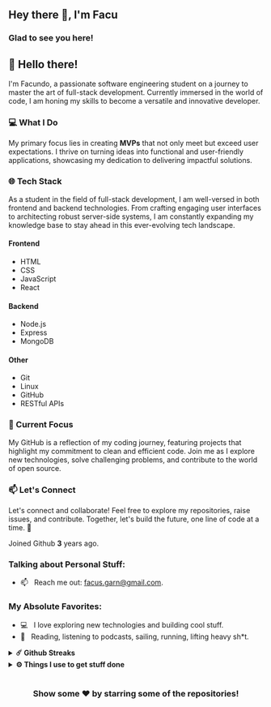 ## Hey there 👋, I'm Facu


### Glad to see you here!
## 👋 Hello there!

I'm Facundo, a passionate software engineering student on a journey to master the art of full-stack development. Currently immersed in the world of code, I am honing my skills to become a versatile and innovative developer.

### 💻 What I Do

My primary focus lies in creating **MVPs** that not only meet but exceed user expectations. I thrive on turning ideas into functional and user-friendly applications, showcasing my dedication to delivering impactful solutions.

### 🌐 Tech Stack

As a student in the field of full-stack development, I am well-versed in both frontend and backend technologies. From crafting engaging user interfaces to architecting robust server-side systems, I am constantly expanding my knowledge base to stay ahead in this ever-evolving tech landscape.

#### Frontend
- HTML
- CSS
- JavaScript
- React

#### Backend
- Node.js
- Express
- MongoDB

#### Other
- Git
- Linux
- GitHub
- RESTful APIs

### 🚀 Current Focus

My GitHub is a reflection of my coding journey, featuring projects that highlight my commitment to clean and efficient code. Join me as I explore new technologies, solve challenging problems, and contribute to the world of open source.

### 📫 Let's Connect

Let's connect and collaborate! Feel free to explore my repositories, raise issues, and contribute. Together, let's build the future, one line of code at a time. 🚀


Joined Github **3** years ago.


### Talking about Personal Stuff:

- 📫 &nbsp; Reach me out: facus.garn@gmail.com.

### My Absolute Favorites:

- 💻 &nbsp; I love exploring new technologies and building cool stuff.
- 📰 &nbsp; Reading, listening to podcasts, sailing, running, lifting heavy sh*t.
<details>
  <summary><b>☄️ Github Streaks</b></summary>   
  <br />	
   [![GitHub Streak](https://streak-stats.demolab.com/?user=facu18xk)](https://git.io/streak-stats)
</details>

<details>
  <br />
  <summary><b>⚙️ Things I use to get stuff done</b></summary>
  	<ul>
  	    <li><b>OS:</b> Arch linux</li>
	    <li><b>Laptop: </b> Thinkpad yoga x1 gen 4 </li>
  	    <li><b>Browser: </b> Chromium, firefox, chrome dev</li>
	    <li><b>Terminal: </b> ZSH: Oh My Zsh (PowerLevel10k)</li>
	    <li><b>Code Editor:</b> VSCode with vim extension</li>
	</ul>
</details>

#

<div align="center">

### Show some ❤️ by starring some of the repositories!

</div>
